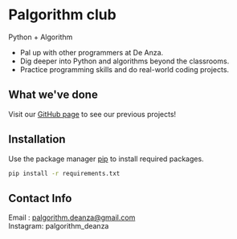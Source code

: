 # Palgorithm club

Python + Algorithm


- Pal up with other programmers at De Anza.
- Dig deeper into Python and algorithms beyond the classrooms.
- Practice programming skills and do real-world coding projects.

## What we've done
Visit our [GitHub page](https://github.com/Palgorithm-DeAnza/FA20_Project) to see our previous projects!

## Installation

Use the package manager [pip](https://pip.pypa.io/en/stable/) to install required packages.

```bash
pip install -r requirements.txt
```

## Contact Info
Email : palgorithm.deanza@gmail.com\
Instagram: palgorithm_deanza
